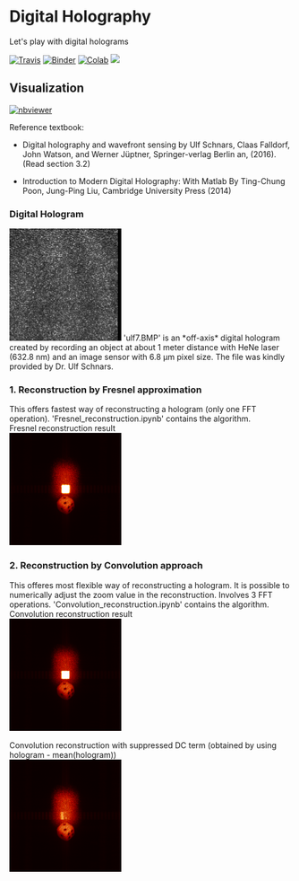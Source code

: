 # Digital Holography
Let's play with digital holograms

[![Travis](https://travis-ci.org/LaGuer/Digital-Holography.svg?branch=master)](https://travis-ci.org/LaGuer/Digital-Holography)
[![Binder](https://mybinder.org/badge_logo.svg)](https://mybinder.org/v2/gh/LaGuer/Digital-Holography/master)
[![Colab](https://colab.research.google.com/assets/colab-badge.svg)](https://colab.research.google.com/github/LaGuer/Digital-Holography/blob/master/.ipynb)
<a href="https://notebooks.azure.com/import/gh/LaGuer/Digital-Holography"><img src="https://notebooks.azure.com/launch.png" /></a>

Visualization
-------------

[![nbviewer](https://img.shields.io/badge/view%20on-nbviewer-brightgreen.svg)](https://nbviewer.jupyter.org/github/LaGuer/Digital-Holography/blob/master/.ipynb)

Reference textbook: 

* Digital holography and wavefront sensing by Ulf Schnars, Claas Falldorf, John Watson, and Werner Jüptner, Springer-verlag Berlin an, (2016). (Read section 3.2)

* Introduction to Modern Digital Holography: With Matlab By Ting-Chung Poon, Jung-Ping Liu, Cambridge University Press (2014)

### Digital Hologram
<img src="https://github.com/LaGuer/Digital-Holography/blob/master/ulf7.BMP" width="200" height="200">
'ulf7.BMP' is an *off-axis* digital hologram created by recording an object at about 1 meter distance with HeNe laser (632.8 nm) and an image sensor with 6.8 µm pixel size. The file was kindly provided by Dr. Ulf Schnars.

### 1. Reconstruction by Fresnel approximation
This offers fastest way of reconstructing a hologram (only one FFT operation).
'Fresnel_reconstruction.ipynb' contains the algorithm.  
Fresnel reconstruction result  
<img src="https://github.com/LaGuer/Digital-Holography/blob/master/images/fresnel_reconstruction.png" width="200" height="200">

### 2. Reconstruction by Convolution approach
This offeres most flexible way of reconstructing a hologram. It is possible to numerically adjust the zoom value in the reconstruction. Involves 3 FFT operations. 
'Convolution_reconstruction.ipynb' contains the algorithm.  
Convolution reconstruction result  
<img src="https://github.com/LaGuer/Digital-Holography/blob/master/images/Convolution_reconstruction.png" width="200" height="200">

Convolution reconstruction with suppressed DC term (obtained by using hologram - mean(hologram))  
<img src="https://github.com/LaGuer/Digital-Holography/blob/master/images/Convolution_reconstruction_DCsuppressed.png" width="200" height="200">
